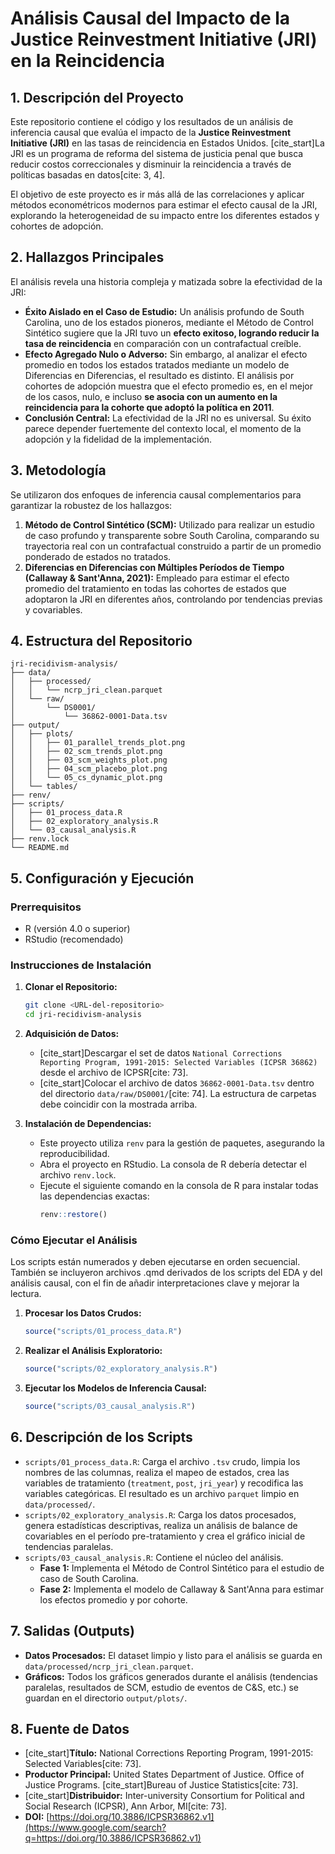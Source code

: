 # Análisis Causal del Impacto de la Justice Reinvestment Initiative (JRI) en la Reincidencia

## 1\. Descripción del Proyecto

Este repositorio contiene el código y los resultados de un análisis de inferencia causal que evalúa el impacto de la **Justice Reinvestment Initiative (JRI)** en las tasas de reincidencia en Estados Unidos. [cite\_start]La JRI es un programa de reforma del sistema de justicia penal que busca reducir costos correccionales y disminuir la reincidencia a través de políticas basadas en datos[cite: 3, 4].

El objetivo de este proyecto es ir más allá de las correlaciones y aplicar métodos econométricos modernos para estimar el efecto causal de la JRI, explorando la heterogeneidad de su impacto entre los diferentes estados y cohortes de adopción.

## 2\. Hallazgos Principales

El análisis revela una historia compleja y matizada sobre la efectividad de la JRI:

  * **Éxito Aislado en el Caso de Estudio:** Un análisis profundo de South Carolina, uno de los estados pioneros, mediante el Método de Control Sintético sugiere que la JRI tuvo un **efecto exitoso, logrando reducir la tasa de reincidencia** en comparación con un contrafactual creíble.
  * **Efecto Agregado Nulo o Adverso:** Sin embargo, al analizar el efecto promedio en todos los estados tratados mediante un modelo de Diferencias en Diferencias, el resultado es distinto. El análisis por cohortes de adopción muestra que el efecto promedio es, en el mejor de los casos, nulo, e incluso **se asocia con un aumento en la reincidencia para la cohorte que adoptó la política en 2011**.
  * **Conclusión Central:** La efectividad de la JRI no es universal. Su éxito parece depender fuertemente del contexto local, el momento de la adopción y la fidelidad de la implementación.

## 3\. Metodología

Se utilizaron dos enfoques de inferencia causal complementarios para garantizar la robustez de los hallazgos:

1.  **Método de Control Sintético (SCM):** Utilizado para realizar un estudio de caso profundo y transparente sobre South Carolina, comparando su trayectoria real con un contrafactual construido a partir de un promedio ponderado de estados no tratados.
2.  **Diferencias en Diferencias con Múltiples Períodos de Tiempo (Callaway & Sant'Anna, 2021):** Empleado para estimar el efecto promedio del tratamiento en todas las cohortes de estados que adoptaron la JRI en diferentes años, controlando por tendencias previas y covariables.

## 4\. Estructura del Repositorio

```
jri-recidivism-analysis/
├── data/
│   ├── processed/
│   │   └── ncrp_jri_clean.parquet
│   └── raw/
│       └── DS0001/
│           └── 36862-0001-Data.tsv
├── output/
│   ├── plots/
│   │   ├── 01_parallel_trends_plot.png
│   │   ├── 02_scm_trends_plot.png
│   │   ├── 03_scm_weights_plot.png
│   │   ├── 04_scm_placebo_plot.png
│   │   └── 05_cs_dynamic_plot.png
│   └── tables/
├── renv/
├── scripts/
│   ├── 01_process_data.R
│   ├── 02_exploratory_analysis.R
│   └── 03_causal_analysis.R
├── renv.lock
└── README.md
```

## 5\. Configuración y Ejecución

### Prerrequisitos

  * R (versión 4.0 o superior)
  * RStudio (recomendado)

### Instrucciones de Instalación

1.  **Clonar el Repositorio:**

    ```sh
    git clone <URL-del-repositorio>
    cd jri-recidivism-analysis
    ```

2.  **Adquisición de Datos:**

      * [cite\_start]Descargar el set de datos `National Corrections Reporting Program, 1991-2015: Selected Variables (ICPSR 36862)` desde el archivo de ICPSR[cite: 73].
      * [cite\_start]Colocar el archivo de datos `36862-0001-Data.tsv` dentro del directorio `data/raw/DS0001/`[cite: 74]. La estructura de carpetas debe coincidir con la mostrada arriba.

3.  **Instalación de Dependencias:**

      * Este proyecto utiliza `renv` para la gestión de paquetes, asegurando la reproducibilidad.
      * Abra el proyecto en RStudio. La consola de R debería detectar el archivo `renv.lock`.
      * Ejecute el siguiente comando en la consola de R para instalar todas las dependencias exactas:
        ```r
        renv::restore()
        ```

### Cómo Ejecutar el Análisis

Los scripts están numerados y deben ejecutarse en orden secuencial. También se incluyeron archivos .qmd
derivados de los scripts del EDA y del análisis causal, con el fin de añadir interpretaciones clave y mejorar 
la lectura.

1.  **Procesar los Datos Crudos:**

    ```r
    source("scripts/01_process_data.R")
    ```

2.  **Realizar el Análisis Exploratorio:**

    ```r
    source("scripts/02_exploratory_analysis.R")
    ```

3.  **Ejecutar los Modelos de Inferencia Causal:**

    ```r
    source("scripts/03_causal_analysis.R")
    ```

## 6\. Descripción de los Scripts

  * `scripts/01_process_data.R`: Carga el archivo `.tsv` crudo, limpia los nombres de las columnas, realiza el mapeo de estados, crea las variables de tratamiento (`treatment`, `post`, `jri_year`) y recodifica las variables categóricas. El resultado es un archivo `parquet` limpio en `data/processed/`.
  * `scripts/02_exploratory_analysis.R`: Carga los datos procesados, genera estadísticas descriptivas, realiza un análisis de balance de covariables en el período pre-tratamiento y crea el gráfico inicial de tendencias paralelas.
  * `scripts/03_causal_analysis.R`: Contiene el núcleo del análisis.
      * **Fase 1:** Implementa el Método de Control Sintético para el estudio de caso de South Carolina.
      * **Fase 2:** Implementa el modelo de Callaway & Sant'Anna para estimar los efectos promedio y por cohorte.

## 7\. Salidas (Outputs)

  * **Datos Procesados:** El dataset limpio y listo para el análisis se guarda en `data/processed/ncrp_jri_clean.parquet`.
  * **Gráficos:** Todos los gráficos generados durante el análisis (tendencias paralelas, resultados de SCM, estudio de eventos de C\&S, etc.) se guardan en el directorio `output/plots/`.

## 8\. Fuente de Datos

  * [cite\_start]**Título:** National Corrections Reporting Program, 1991-2015: Selected Variables[cite: 73].
  * **Productor Principal:** United States Department of Justice. Office of Justice Programs. [cite\_start]Bureau of Justice Statistics[cite: 73].
  * [cite\_start]**Distribuidor:** Inter-university Consortium for Political and Social Research (ICPSR), Ann Arbor, MI[cite: 73].
  * **DOI:** [https://doi.org/10.3886/ICPSR36862.v1](https://www.google.com/search?q=https://doi.org/10.3886/ICPSR36862.v1)